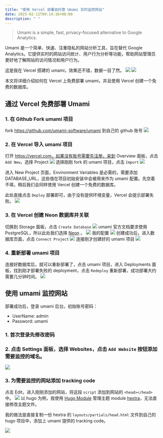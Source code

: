 ```yaml
---
title: "使用 Vercel 部署自托管 Umami 实时监控网站"
date: 2025-02-11T09:14:16+08:00
description: " "
---
```

> Umami is a simple, fast, privacy-focused alternative to Google Analytics.

Umami 是一个简单、快速、注重隐私的网站分析工具，旨在替代 Google Analytics。它提供实时的网站访问统计、用户行为分析等功能，帮助网站管理员更好地了解网站的访问情况和用户行为。

这是我在 Vercel 搭建的 umami，效果还不错，数据一目了然。
![](https://cyl-blog-image.oss-cn-shenzhen.aliyuncs.com/img/202502131029383.png)
![](https://cyl-blog-image.oss-cn-shenzhen.aliyuncs.com/img/202502131031461.png)

本文将详细介绍如何在 Vercel 上免费部署 umami，并且使用 Vercel 创建一个免费的数据库。

## 通过 Vercel 免费部署 Umami

### 1. 在 Github Fork umami 项目
   fork https://github.com/umami-software/umami 到自己的 github 账号
   ![](https://cyl-blog-image.oss-cn-shenzhen.aliyuncs.com/img/202502111620557.png)
### 2. 在 Vercel 导入 umami 项目
   打开 https://vercel.com，如果没有账号需要先注册，来到 Overview 面板，点击 `Add New`，选择 Project
   ![](https://cyl-blog-image.oss-cn-shenzhen.aliyuncs.com/img/202502111645958.png)
   选择刚刚 fork 的 umami 项目，点击 `Import`
   ![](https://cyl-blog-image.oss-cn-shenzhen.aliyuncs.com/img/202502111646955.png)

   进入 New Project 页面，Environment Variables 是必需的，需要添加 DATABASE_URL，这些值在项目初始安装中会被用来作为 umami 配置。先空着不填，稍后我们会同样使用 Vercel 创建一个免费的数据库。
   
   此处直接点击 `Deploy` 部署即可，由于没有提供环境变量，Vercel 会提示部署失败。
   ![](https://cyl-blog-image.oss-cn-shenzhen.aliyuncs.com/img/202502111652854.png)
### 3. 在 Vercel 创建 Neon 数据库并关联
   切换到 Storage 面板，点击 `Create Database`
   ![](https://cyl-blog-image.oss-cn-shenzhen.aliyuncs.com/img/202502111703029.png)
  umami 官方文档要求使用 PostgreSQL，所以此处我们选择 [Neon](https://vercel.com/marketplace/neon) 。
  ![](https://cyl-blog-image.oss-cn-shenzhen.aliyuncs.com/img/202502111706699.png)
  我的配置
  ![](https://cyl-blog-image.oss-cn-shenzhen.aliyuncs.com/img/202502111711000.png)
  创建成功后，进入数据库页面，点击 `Connect Project`
  ![](https://cyl-blog-image.oss-cn-shenzhen.aliyuncs.com/img/202502111712220.png)
  连接刚才创建好的 umami 项目
  ![](https://cyl-blog-image.oss-cn-shenzhen.aliyuncs.com/img/202502111714214.png)
### 4. 重新部署 umami 项目
   连接好数据库后，就可以重新部署了，点击 umami 项目，进入 Deployments 面板，找到刚才部署失败的 deployment，点击 `Redeploy` 重新部署，成功部署大约需要几分钟时间。
   ![](https://cyl-blog-image.oss-cn-shenzhen.aliyuncs.com/img/202502111721494.png)

## 使用 umami 监控网站
部署成功后，登录 umami 后台。初始账号密码：
- UserName: admin
- Password: umami

### 1. 首次登录先修改密码
### 2. 点击 Settings 面板，选择 Websites，点击 `Add Website` 按钮添加需要监控的域名。
   ![](https://cyl-blog-image.oss-cn-shenzhen.aliyuncs.com/img/202502120958796.png)
### 3. 为需要监控的网站添加 tracking code
   点击 Edit，进入刚刚添加的网站，将这段 `script` 添加到网站的 `<head></head>` 中。
   ![](https://cyl-blog-image.oss-cn-shenzhen.aliyuncs.com/img/202502121000976.png)
   以 hugo 为例，我使用 [Hugo Module](https://gohugo.io/hugo-modules/) 管理主题 module [hextra](https://github.com/imfing/hextra)，无法直接修改主题文件。

   我的做法是直接复制一份 hextra 的 `layouts/partials/head.html` 文件到自己的 hugo 项目中，添加上 umami 提供的 tracking code。

   ![](https://cyl-blog-image.oss-cn-shenzhen.aliyuncs.com/img/202502120952653.png)